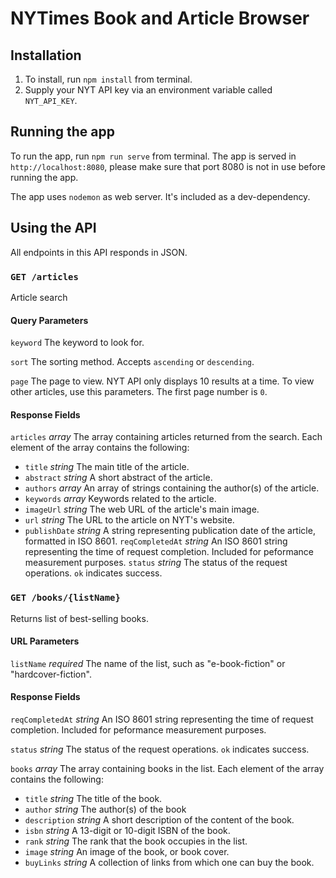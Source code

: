 # NYTimes Book and Article Browser

## Installation
1. To install, run `npm install` from terminal.
2. Supply your NYT API key via an environment variable called `NYT_API_KEY`.

## Running the app
To run the app, run `npm run serve` from terminal. The app is served in `http://localhost:8080`, please make sure that port 8080 is not in use before running the app.

The app uses `nodemon` as web server. It's included as a dev-dependency.

## Using the API
All endpoints in this API responds in JSON.

### `GET /articles`
Article search
#### Query Parameters
`keyword` The keyword to look for.

`sort` The sorting method. Accepts `ascending` or `descending`.

`page` The page to view. NYT API only displays 10 results at a time. To view other articles, use this parameters. The first page number is `0`.

#### Response Fields
`articles` _array_ The array containing articles returned from the search. Each element of the array contains the following:
* `title` _string_ The main title of the article.
* `abstract` _string_ A short abstract of the article.
* `authors` _array_ An array of strings containing the author(s) of the article.
* `keywords` _array_ Keywords related to the article.
* `imageUrl` _string_ The web URL of the article's main image.
* `url` _string_ The URL to the article on NYT's website.
* `publishDate` _string_ A string representing publication date of the article, formatted in ISO 8601.
`reqCompletedAt` _string_ An ISO 8601 string representing the time of request completion. Included for peformance measurement purposes.
`status` _string_ The status of the request operations. `ok` indicates success.

### `GET /books/{listName}`
Returns list of best-selling books.

#### URL Parameters
`listName` _required_ The name of the list, such as "e-book-fiction" or "hardcover-fiction".

#### Response Fields
`reqCompletedAt` _string_ An ISO 8601 string representing the time of request completion. Included for peformance measurement purposes.

`status` _string_ The status of the request operations. `ok` indicates success.

`books` _array_ The array containing books in the list. Each element of the array contains the following:
* `title` _string_ The title of the book.
* `author` _string_ The author(s) of the book
* `description` _string_ A short description of the content of the book.
* `isbn` _string_ A 13-digit or 10-digit ISBN of the book.
* `rank` _string_ The rank that the book occupies in the list.
* `image` _string_ An image of the book, or book cover.
* `buyLinks` _string_ A collection of links from which one can buy the book.

